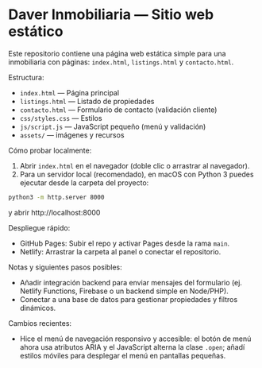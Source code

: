 # Daver Inmobiliaria — Sitio web estático

Este repositorio contiene una página web estática simple para una inmobiliaria con páginas: `index.html`, `listings.html` y `contacto.html`.

Estructura:
- `index.html` — Página principal
- `listings.html` — Listado de propiedades
- `contacto.html` — Formulario de contacto (validación cliente)
- `css/styles.css` — Estilos
- `js/script.js` — JavaScript pequeño (menú y validación)
- `assets/` — imágenes y recursos

Cómo probar localmente:

1. Abrir `index.html` en el navegador (doble clic o arrastrar al navegador).
2. Para un servidor local (recomendado), en macOS con Python 3 puedes ejecutar desde la carpeta del proyecto:

```bash
python3 -m http.server 8000
```

y abrir http://localhost:8000

Despliegue rápido:
- GitHub Pages: Subir el repo y activar Pages desde la rama `main`.
- Netlify: Arrastrar la carpeta al panel o conectar el repositorio.

Notas y siguientes pasos posibles:
- Añadir integración backend para enviar mensajes del formulario (ej. Netlify Functions, Firebase o un backend simple en Node/PHP).
- Conectar a una base de datos para gestionar propiedades y filtros dinámicos.

Cambios recientes:
- Hice el menú de navegación responsivo y accesible: el botón de menú ahora usa atributos ARIA y el JavaScript alterna la clase `.open`; añadí estilos móviles para desplegar el menú en pantallas pequeñas.
